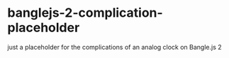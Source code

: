 # banglejs-2-complication-placeholder
 just a placeholder for the complications of an analog clock on Bangle.js 2
